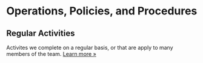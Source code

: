 Operations, Policies, and Procedures
====================================

Regular Activities
------------------

Activites we complete on a regular basis, or that are apply to many members of the team.
[Learn more &raquo;](regular/index.md)

